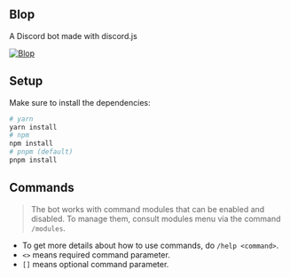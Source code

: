 ## Blop
A Discord bot made with discord.js

[![Blop](https://img.shields.io/badge/Blop-v1.0.0-red.svg)](https://danmutombo.com/)

## Setup

Make sure to install the dependencies:

```bash
# yarn
yarn install
# npm
npm install
# pnpm (default)
pnpm install
```

## Commands

> The bot works with command modules that can be enabled and disabled. To manage them, consult modules menu via the command `/modules`.

*   To get more details about how to use commands, do `/help <command>`.
*   `<>` means required command parameter.
*   `[]` means optional command parameter.

